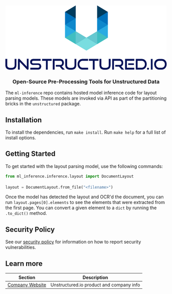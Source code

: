 <h3 align="center">
  <img src="img/unstructured_logo.png" height="200">
</h3>

<h3 align="center">
  <p>Open-Source Pre-Processing Tools for Unstructured Data</p>
</h3>

The `ml-inference` repo contains hosted model inference code for layout parsing models. These
models are invoked via API as part of the partitioning bricks in the `unstructured` package.

## Installation

To install the dependencies, run `make install`.
Run `make help` for a full list of install options.

## Getting Started

To get started with the layout parsing model, use the following commands:

```python
from ml_inference.inference.layout import DocumentLayout

layout = DocumentLayout.from_file("<filename>")
```

Once the model has detected the layout and OCR'd the document, you can run
`layout.pages[0].elements` to see the elements that were extracted from the first
page. You can convert a given element to a `dict` by running the `.to_dict()` method.

## Security Policy

See our [security policy](https://github.com/Unstructured-IO/ml-inference/security/policy) for
information on how to report security vulnerabilities.

## Learn more

| Section | Description |
|-|-|
| [Company Website](https://unstructured.io) | Unstructured.io product and company info |
